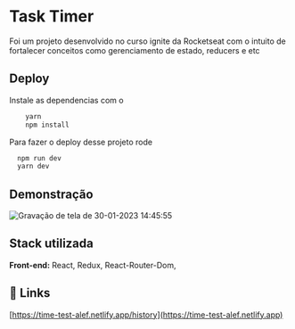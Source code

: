 
# Task Timer

Foi um projeto desenvolvido no curso ignite da Rocketseat com o intuito de fortalecer conceitos como gerenciamento de estado, reducers e etc



## Deploy


Instale as dependencias com o

```bash
    yarn
    npm install
```

Para fazer o deploy desse projeto rode


```bash
  npm run dev
  yarn dev
```


## Demonstração

![Gravação de tela de 30-01-2023 14:45:55](https://user-images.githubusercontent.com/46423825/215556644-e887dd0a-c1e1-412e-ae77-f25d7812b337.gif)

## Stack utilizada

**Front-end:** React, Redux, React-Router-Dom, 


## 🔗 Links
[https://time-test-alef.netlify.app/history](https://time-test-alef.netlify.app)

